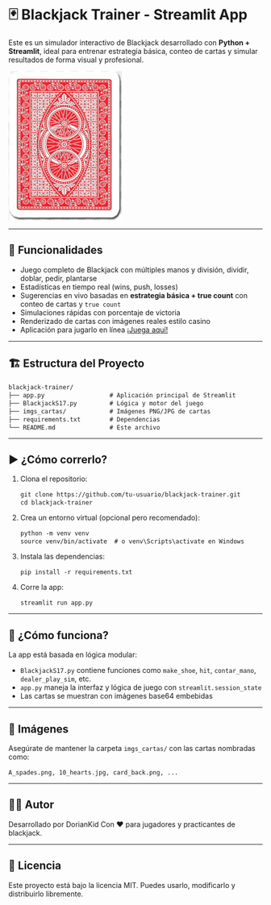 # 🃏 Blackjack Trainer - Streamlit App

Este es un simulador interactivo de Blackjack desarrollado con **Python + Streamlit**, ideal para entrenar estrategia básica, conteo de cartas y simular resultados de forma visual y profesional.

![Blackjack App](imgs_cartas/card_back.png)

---

## 🚀 Funcionalidades

-  Juego completo de Blackjack con múltiples manos y división, dividir, doblar, pedir, plantarse
-  Estadísticas en tiempo real (wins, push, losses)
-  Sugerencias en vivo basadas en **estrategia básica + true count** con conteo de cartas y `true count`
-  Simulaciones rápidas con porcentaje de victoria
-  Renderizado de cartas con imágenes reales estilo casino
-  Aplicación para jugarlo en línea [¡Juega aquí!](https://blackjack-trainer.streamlit.app/)

---

## 🏗️ Estructura del Proyecto

```
blackjack-trainer/
├── app.py                  # Aplicación principal de Streamlit
├── BlackjackS17.py         # Lógica y motor del juego
├── imgs_cartas/            # Imágenes PNG/JPG de cartas
├── requirements.txt        # Dependencias
└── README.md               # Este archivo
```

---

## ▶️ ¿Cómo correrlo?

1. Clona el repositorio:
   ```
   git clone https://github.com/tu-usuario/blackjack-trainer.git
   cd blackjack-trainer
   ```

2. Crea un entorno virtual (opcional pero recomendado):
   ```
   python -m venv venv
   source venv/bin/activate  # o venv\Scripts\activate en Windows
   ```

3. Instala las dependencias:
   ```
   pip install -r requirements.txt
   ```

4. Corre la app:
   ```
   streamlit run app.py
   ```

---

## 🧠 ¿Cómo funciona?

La app está basada en lógica modular:
- `BlackjackS17.py` contiene funciones como `make_shoe`, `hit`, `contar_mano`, `dealer_play_sim`, etc.
- `app.py` maneja la interfaz y lógica de juego con `streamlit.session_state`
- Las cartas se muestran con imágenes base64 embebidas

---

## 📸 Imágenes

Asegúrate de mantener la carpeta `imgs_cartas/` con las cartas nombradas como:

```
A_spades.png, 10_hearts.jpg, card_back.png, ...
```

---

## 👨‍💻 Autor

Desarrollado por DorianKid 
Con ❤️ para jugadores y practicantes de blackjack.

---

## 📄 Licencia

Este proyecto está bajo la licencia MIT. Puedes usarlo, modificarlo y distribuirlo libremente.
